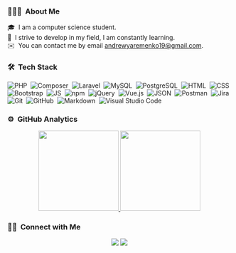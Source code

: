 ### 👨🏻‍💻 &nbsp;About Me

🎓 &nbsp;I am a computer science student.\
🌱 &nbsp;I strive to develop in my field, I am constantly learning.\
✉️ &nbsp;You can contact me by email andrewyaremenko19@gmail.com.

### 🛠 &nbsp;Tech Stack

![PHP](https://img.shields.io/badge/-php-05122A?style=flat&logo=php)&nbsp;
![Composer](https://img.shields.io/badge/-composer-05122A?style=flat&logo=composer)&nbsp;
![Laravel](https://img.shields.io/badge/-laravel-05122A?style=flat&logo=laravel)&nbsp;
![MySQL](https://img.shields.io/badge/-mysql-05122A?style=flat&logo=mysql)&nbsp;
![PostgreSQL](https://img.shields.io/badge/-postgresql-05122A?style=flat&logo=postgresql)&nbsp;
![HTML](https://img.shields.io/badge/-HTML-05122A?style=flat&logo=HTML5)&nbsp;
![CSS](https://img.shields.io/badge/-CSS-05122A?style=flat&logo=CSS3&logoColor=1572B6)&nbsp;
![Bootstrap](https://img.shields.io/badge/-Bootstrap-05122A?style=flat&logo=bootstrap&logoColor=563D7C)&nbsp;
![JS](https://img.shields.io/badge/-javascript-05122A?style=flat&logo=javascript)&nbsp;
![npm](https://img.shields.io/badge/-npm-05122A?style=flat&logo=npm)&nbsp;
![jQuery](https://img.shields.io/badge/-jquery-05122A?style=flat&logo=jquery)&nbsp;
![Vue.js](https://img.shields.io/badge/-Vue.js-05122A?style=flat&logo=Vue.js)&nbsp;
![JSON](https://img.shields.io/badge/-JSON-05122A?style=flat&logo=JSON)&nbsp;
![Postman](https://img.shields.io/badge/-Postman-05122A?style=flat&logo=Postman)&nbsp;
![Jira](https://img.shields.io/badge/-Jira-05122A?style=flat&logo=Jira)&nbsp;
![Git](https://img.shields.io/badge/-Git-05122A?style=flat&logo=git)&nbsp;
![GitHub](https://img.shields.io/badge/-GitHub-05122A?style=flat&logo=github)&nbsp;
![Markdown](https://img.shields.io/badge/-Markdown-05122A?style=flat&logo=markdown)&nbsp;
![Visual Studio Code](https://img.shields.io/badge/-Visual%20Studio%20Code-05122A?style=flat&logo=visual-studio-code&logoColor=007ACC)&nbsp;

### ⚙️ &nbsp;GitHub Analytics

<p align="center">
<a href="https://github.com/AndrewYaremenko">
  <img height="180em" src="https://github-readme-stats-eight-theta.vercel.app/api?username=AndrewYaremenko&show_icons=true&theme=algolia&include_all_commits=true&count_private=true"/>
  <img height="180em" src="https://github-readme-stats-eight-theta.vercel.app/api/top-langs/?username=AndrewYaremenko&layout=compact&langs_count=8&theme=algolia"/>
</a>
</p>

### 🤝🏻 &nbsp;Connect with Me

<p align="center">
<a href="https://www.linkedin.com/in/andrew-yaremenko-%F0%9F%87%BA%F0%9F%87%A6-334b5424b/"><img src="https://img.shields.io/badge/-Andrew%20Yaremenko-0077B5?style=flat&logo=Linkedin&logoColor=white"/></a>
<a href="mailto:andrewyaremenko19@gmail.com"><img src="https://img.shields.io/badge/-andrewyaremenko19@gmail.com-D14836?style=flat&logo=Gmail&logoColor=white"/></a>
</p>
